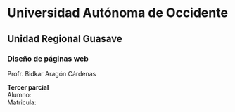 # Universidad Autónoma de Occidente
## Unidad Regional Guasave

### Diseño de páginas web
Profr. Bidkar Aragón Cárdenas

**Tercer parcial**<br>
Alumno: <br>
Matricula: <br>
